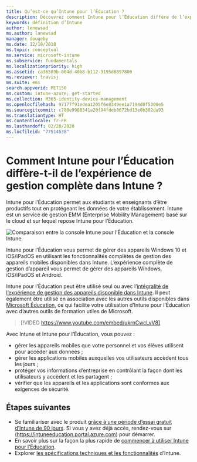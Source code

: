```yaml
---
title: Qu’est-ce qu’Intune pour l’Éducation ?
description: Découvrez comment Intune pour l’Éducation diffère de l’expérience de gestion Intune complète.
keywords: définition d’Intune
author: lenewsad
ms.author: lanewsad
manager: dougeby
ms.date: 12/18/2018
ms.topic: conceptual
ms.service: microsoft-intune
ms.subservice: fundamentals
ms.localizationpriority: high
ms.assetid: ca36589b-804d-40b8-b112-9195d8897800
ms.reviewer: travisj
ms.suite: ems
search.appverid: MET150
ms.custom: intune-azure; get-started
ms.collection: M365-identity-device-management
ms.openlocfilehash: 97177f91edea1205f6e8349ee1a7194d0f5300e5
ms.sourcegitcommit: c780e9988341a20f94fdeb8672bd13e0b302da93
ms.translationtype: HT
ms.contentlocale: fr-FR
ms.lasthandoff: 02/20/2020
ms.locfileid: "77514538"
---
```

# <a name="how-is-intune-for-education-different-from-the-full-device-management-experience-in-intune"></a>Comment Intune pour l’Éducation diffère-t-il de l’expérience de gestion complète dans Intune ?

Intune pour l’Éducation permet aux étudiants et enseignants d’être productifs tout en protégeant les données de votre établissement. Intune est un service de gestion EMM (Enterprise Mobility Management) basé sur le cloud et sur lequel repose Intune pour l’Éducation.

![Comparaison entre la console Intune pour l’Éducation et la console Intune.](./media/introduction-intune-education/intune-azure-vs-intuneEDU.png)

Intune pour l’Éducation vous permet de gérer des appareils Windows 10 et iOS/iPadOS en utilisant les fonctionnalités complètes de gestion des appareils mobiles disponibles dans Intune. L’expérience complète de gestion d’appareil vous permet de gérer des appareils Windows, iOS/iPadOS et Android.  

Intune pour l’Éducation peut être utilisé seul ou avec l’[intégralité de l’expérience de gestion des appareils disponible dans Intune](what-is-intune.md). Il peut également être utilisé en association avec les autres outils disponibles dans [Microsoft Éducation](https://microsoft.com/education), ce qui facilite votre utilisation d’Intune pour l’Éducation avec d’autres outils de formation utiles de Microsoft.  

> [!VIDEO https://www.youtube.com/embed/ukrnCwcLvV8]

Avec Intune et Intune pour l’Éducation, vous pouvez :
* gérer les appareils mobiles que votre personnel et vos élèves utilisent pour accéder aux données ;
* gérer les applications mobiles auxquelles vos utilisateurs accèdent tous les jours ;
* protéger vos informations d’entreprise en contrôlant la façon dont les utilisateurs y accèdent et les partagent ;
* vérifier que les appareils et les applications sont conformes aux exigences de sécurité.

## <a name="next-steps"></a>Étapes suivantes
* Se familiariser avec le produit [grâce à une période d’essai gratuit d’Intune de 90 jours](https://signup.microsoft.com/Signup?OfferId=5eec053c-cc40-4cd5-a06a-ea8d75cf2686&ali=1). Si vous y avez déjà accès, rendez-vous sur (https://intuneeducation.portal.azure.com) pour démarrer.
* En savoir plus sur la façon la plus rapide de [commencer à utiliser Intune pour l’Éducation](/intune-education/what-is-express-configuration).
* Explorer [les spécifications techniques et les fonctionnalités](/intune/supported-devices-browsers) d’Intune.
